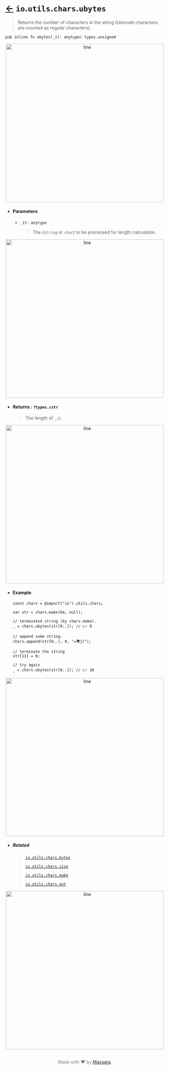 # [←](../readme.md) `io`.`utils`.`chars`.`ubytes`

> Returns the number of characters in the string (Unicode characters are counted as regular characters).

```zig
pub inline fn ubytes(_it: anytype) types.unsigned
```


<div align="center">
<img src="https://raw.githubusercontent.com/Super-ZIG/io/refs/heads/main/docs/dist/img/md/line.png" alt="line" style="width:500px;"/>
</div>

- #### Parameters

    - `_it` : `anytype`

        > The _(`string` or `char`)_ to be processed for length calculation.


<div align="center">
<img src="https://raw.githubusercontent.com/Super-ZIG/io/refs/heads/main/docs/dist/img/md/line.png" alt="line" style="width:500px;"/>
</div>

- #### Returns : `?types.cstr`

    > The length of `_it`.

<div align="center">
<img src="https://raw.githubusercontent.com/Super-ZIG/io/refs/heads/main/docs/dist/img/md/line.png" alt="line" style="width:500px;"/>
</div>

- #### Example

    ```zig
    const chars = @import("io").utils.chars;
    ```

    ```zig
    var str = chars.make(64, null);

    // terminated string (by chars.make).
    _ = chars.ubytes(str[0..]); // 👉 0

    // append some string.
    chars.append(str[0..], 0, "=🌍🌟!");

    // terminate the string
    str[11] = 0;

    // try again
    _ = chars.ubytes(str[0..]); // 👉 10
    ```


<div align="center">
<img src="https://raw.githubusercontent.com/Super-ZIG/io/refs/heads/main/docs/dist/img/md/line.png" alt="line" style="width:500px;"/>
</div>

- ##### Related

  > [`io.utils.chars.bytes`](./bytes.md)

  > [`io.utils.chars.size`](./size.md)

  > [`io.utils.chars.make`](./make.md)

  > [`io.utils.chars.get`](./get.md)

<div align="center">
<img src="https://raw.githubusercontent.com/Super-ZIG/io/refs/heads/main/docs/dist/img/md/line.png" alt="line" style="width:500px;"/>
</div>

<p align="center" style="color:grey;"><br />Made with ❤️ by <a href="http://github.com/maysara-elshewehy" target="blank">Maysara</a>.</p>